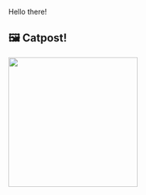 Hello there!



## 🖼️ Catpost!

<sub>
    <img src="https://cdn2.thecatapi.com/images/4eq.jpg" height="256">
</sub>

